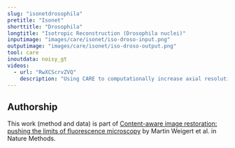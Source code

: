 ```yaml
---
slug: "isonetdrosophila"
pretitle: "Isonet"
shorttitle: "Drosophila"
longtitle: "Isotropic Reconstruction (Drosophila nuclei)"
inputimage: "images/care/isonet/iso-droso-input.png"
outputimage: "images/care/isonet/iso-droso-output.png"
tool: care
inoutdata: noisy_gt
videos:
  - url: "RwXCScrvZVQ"
    description: "Using CARE to computationally increase axial resolution of imaged fruit fly embryos to de-facto isometric resolution."
---
```


## Authorship

This work (method and data) is part of [Content-aware image restoration: pushing the limits of fluorescence microscopy](http://dx.doi.org/10.1038/s41592-018-0216-7) by Martin Weigert et al. in Nature Methods. 
